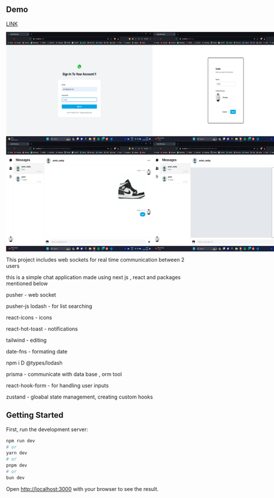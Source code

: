 ## Demo 

[LINK](https://chat-app-steel-kappa.vercel.app/)


<div style="display: flex; justify-content: space-between;">
  <img src="https://github.com/anishredddy/chat-app/blob/main/screenshots/Screenshot%20(76).png" width="400" height="300" alt="Image not found" />
  <img src="https://github.com/anishredddy/chat-app/blob/main/screenshots/Screenshot%20(77).png" width="400" height="300" alt="Image not found" />
</div>

<div style="display: flex; justify-content: space-between;">
  <img src="https://github.com/anishredddy/chat-app/blob/main/screenshots/Screenshot%20(78).png" width="400" height="300" alt="Image not found" />
  <img src="https://github.com/anishredddy/chat-app/blob/main/screenshots/Screenshot%20(79).png" width="400" height="300" alt="Image not found" />
</div>

This project includes web sockets for real time communication between 2 users

this is a simple chat application made using next js , react and packages mentioned below

pusher - web socket

pusher-js
lodash - for list searching

react-icons - icons

react-hot-toast - notifications

tailwind - editing

date-fns - formating date

npm i D @types/lodash

prisma - communicate with data base , orm tool

react-hook-form - for handling user inputs

zustand - gloabal state management, creating custom hooks

## Getting Started

First, run the development server:

```bash
npm run dev
# or
yarn dev
# or
pnpm dev
# or
bun dev
```

Open [http://localhost:3000](http://localhost:3000) with your browser to see the result.
